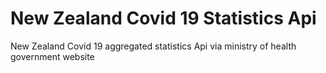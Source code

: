 # New Zealand Covid 19 Statistics Api
New Zealand Covid 19 aggregated statistics Api via ministry of health government website
